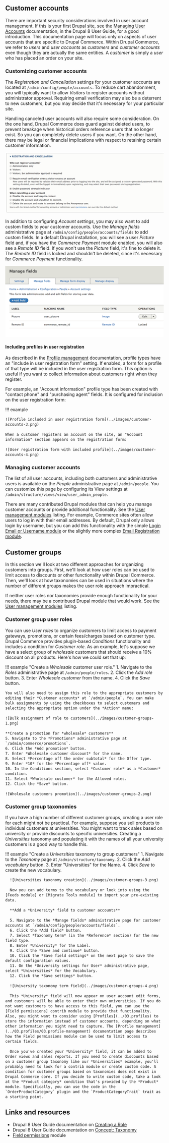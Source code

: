 ## Customer accounts

There are important security considerations involved in user account management. If this is your first Drupal site, see the [Managing User Accounts] documentation, in the Drupal 8 User Guide, for a good introduction. This documentation page will focus only on aspects of user accounts that are specific to Drupal Commerce. Within Drupal Commerce, we refer to *users* and *user accounts* as *customers* and *customer accounts* even though they are actually the same entities. A *customer* is simply a *user* who has placed an order on your site.

### Customizing customer accounts
The *Registration and Cancellation* settings for your customer accounts are located at `/admin/config/people/accounts`. To reduce cart abandonment, you will typically want to allow *Visitors* to register accounts without administrator approval. Requiring email verification may also be a deterrent to new customers, but you may decide that it's necessary for your particular site.

Handling canceled user accounts will also require some consideration. On the one hand, Drupal Commerce does guard against deleted users, to prevent breakage when historical orders reference users that no longer exist. So you can completely delete users if you want. On the other hand, there may be legal or financial implications with respect to retaining certain customer information.

![Registration and cancellation settings](../images/customer-accounts-1.png)

In addition to configuring *Account settings*, you may also want to add custom fields to your customer accounts. Use the *Manage fields* administrative page at `/admin/config/people/accounts/fields` to add custom fields. In a default Drupal installation, you will see a user *Picture* field and, if you have the *Commerce Payment* module enabled, you will also see a *Remote ID* field. If you won't use the *Picture* field, it's fine to delete it. The *Remote ID* field is locked and shouldn't be deleted, since it's necessary for *Commerce Payment* functionality.

![Custom account fields](../images/customer-accounts-2.png)

#### Including profiles in user registration
As described in the [Profile management](../profiles/profile-management) documentation, profile types have an "include in user registration form" setting. If enabled, a form for a profile of that type will be included in the user registration form. This option is useful if you want to collect information about customers right when they register. 

For example, an "Account information" profile type has been created with "contact phone" and "purchasing agent" fields. It is configured for inclusion on the user registration form:

!!! example 

    ![Profile included in user registration form](../images/customer-accounts-3.png)

    When a customer registers an account on the site, an "Account information" section appears on the registration form:

    ![User registration form with included profile](../images/customer-accounts-4.png)


### Managing customer accounts
The list of all user accounts, including both customers and administrative users is available on the *People* administrative page at `/admin/people`. You can customize this page by configuring its View settings at `/admin/structure/views/view/user_admin_people`.

There are many contributed Drupal modules that can help you manage customer accounts or provide additional functionality. See the [User management modules](https://www.drupal.org/module-categories/user-management) listing. For example, Commerce sites often allow users to log in with their email addresses. By default, Drupal only allows login by username, but you can add this functionality with the simple [Login Email or Username module] or the slightly more complex [Email Registration module].

## Customer groups

In this section we'll look at two different approaches for organizing customers into groups. First, we'll look at how user roles can be used to limit access to discounts or other functionality within Drupal Commerce. Then, we'll look at how taxonomies can be used in situations where the number of different groups makes the user role approach impractical.

If neither user roles nor taxonomies provide enough functionality for your needs, there may be a contribued Drupal module that would work. See the [User management modules](https://www.drupal.org/module-categories/user-management) listing.

### Customer group user roles
You can use *User roles* to organize customers to limit access to payment gateways, promotions, or certain fees/charges based on customer type. Drupal Commerce provides plugin-based *Conditions* functionality and includes a condition for *Customer role*. As an example, let's suppose we have a select group of *wholesale* customers that should receive a 10% discount on all products. Here's how we could set that up:

!!! example "Create a *Wholesale* customer user role."
    1. Navigate to the *Roles* administrative page at `/admin/people/roles`.
    2. Click the *Add role* button.
    3. Enter *Wholesale customer* from the name.
    4. Click the *Save* button.

    You will also need to assign this role to the appropriate customers by editing their *Customer accounts* at `/admin/people`. You can make bulk assignments by using the checkboxes to select customers and selecting the appropriate option under the *Action* menu:

    ![Bulk assignment of role to customers](../images/customer-groups-1.png)

    **Create a promotion for *wholesale* customers**
    5. Navigate to the *Promotions* administrative page at `/admin/commerce/promotions`.
    6. Click the *Add promotion* button.
    7. Enter *Wholesale customer discount* for the name.
    8. Select *Percentage off the order subtotal* for the Offer type.
    9. Enter *10* for the *Percentage off* value.
    10. In the Conditions section, select *Customer role* as a *Customer* condition.
    11. Select *Wholesale customer* for the Allowed roles.
    12. Click the *Save* button.

    ![Wholesale customers promotion](../images/customer-groups-2.png)


### Customer group taxonomies
If you have a high number of different customer groups, creating a user role for each might not be practical. For example, suppose you sell products to individual customers at universities. You might want to track sales based on university or provide discounts to specific universities. Creating a *Universities* taxonomy and populating it with the names of all your university customers is a good way to handle this.

!!! example "Create a *Universities* taxonomy to group customers"
      1. Navigate to the *Taxonomy* page at `/admin/structure/taxonomy`.
      2. Click the *Add vocabulary* button.
      3. Enter "Universities" for the Name.
      4. Click *Save* to create the new vocabulary.

      ![Universities taxonomy creation](../images/customer-groups-3.png)

      Now you can add terms to the vocabulary or look into using the [Feeds module] or [Migrate Tools module] to import your pre-existing data.

      **Add a *University* field to customer accounts**

      5. Navigate to the *Manage fields* administrative page for customer accounts at `/admin/config/people/accounts/fields`.
      6. Click the *Add field* button.
      7. Select *Taxonomy term* (in the *Reference* section) for the new field type.
      8. Enter *University* for the Label.
      9. Click the *Save and continue* button.
      10. Click the *Save field settings* on the next page to save the default configuration values.
      11. On the *University settings for User* administrative page, select *Universities* for the Vocabulary.
      12. Click the *Save settings* button.

      ![University taxonomy term field](../images/customer-groups-4.png)

      This *University* field will now appear on user account edit forms, and customers will be able to enter their own universities. If you do not want customers to have access to this field, you can use the [Field permissions] contrib module to provide that functionality. Also, you might want to consider using [Profiles](../03.profiles) to store the information instead of customer accounts, depending on what other information you might need to capture. The [Profile management](../03.profiles/03.profile-management) documentation page describes how the Field permissions module can be used to limit access to certain fields.

      Once you've created your *University* field, it can be added to Order views and sales reports. If you need to create discounts based on a customer group taxonomy like our *Universities* example, you'll probably need to look for a contrib module or create custom code. A condition for customer groups based on taxonomies does not exist in Drupal Commerce core. If you decide to write custom code, take a look at the *Product category* condition that's provided by the *Product* module. Specifically, you can use the code in the `OrderProductCategory` plugin and the `ProductCategoryTrait` trait as a starting point.

## Links and resources
* Drupal 8 User Guide documentation on [Creating a Role]
* Drupal 8 User Guide documentation on [Concept: Taxonomy]
* [Field permissions] module

[Concept: Taxonomy]: https://www.drupal.org/docs/user_guide/en/structure-taxonomy.html
[Feeds module]: https://www.drupal.org/project/feeds
[Migrate Tools module]: https://www.drupal.org/project/migrate_tools
[Creating a Role]: https://www.drupal.org/docs/user_guide/en/user-new-role.html
[Field permissions]: https://www.drupal.org/project/field_permissions
[Managing User Accounts]: https://www.drupal.org/docs/user_guide/en/user-chapter.html
[Login Email or Username module]: https://www.drupal.org/project/login_emailusername
[Email Registration module]: https://www.drupal.org/project/email_registration
